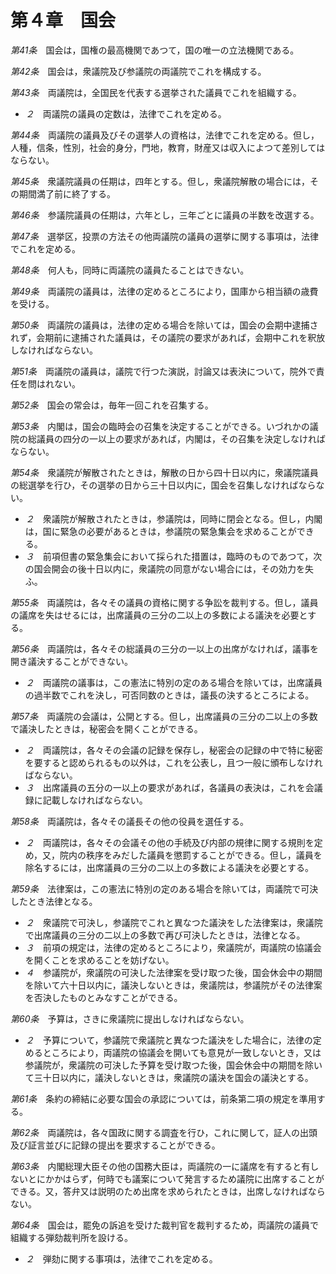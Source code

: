第４章　国会
============

_第41条_　国会は，国権の最高機関であつて，国の唯一の立法機関である。

_第42条_　国会は，衆議院及び参議院の両議院でこれを構成する。

_第43条_　両議院は，全国民を代表する選挙された議員でこれを組織する。
* _２_　両議院の議員の定数は，法律でこれを定める。

_第44条_　両議院の議員及びその選挙人の資格は，法律でこれを定める。但し，人種，信条，性別，社会的身分，門地，教育，財産又は収入によつて差別してはならない。

_第45条_　衆議院議員の任期は，四年とする。但し，衆議院解散の場合には，その期間満了前に終了する。

_第46条_　参議院議員の任期は，六年とし，三年ごとに議員の半数を改選する。

_第47条_　選挙区，投票の方法その他両議院の議員の選挙に関する事項は，法律でこれを定める。

_第48条_　何人も，同時に両議院の議員たることはできない。

_第49条_　両議院の議員は，法律の定めるところにより，国庫から相当額の歳費を受ける。

_第50条_　両議院の議員は，法律の定める場合を除いては，国会の会期中逮捕されず，会期前に逮捕された議員は，その議院の要求があれば，会期中これを釈放しなければならない。

_第51条_　両議院の議員は，議院で行つた演説，討論又は表決について，院外で責任を問はれない。

_第52条_　国会の常会は，毎年一回これを召集する。

_第53条_　内閣は，国会の臨時会の召集を決定することができる。いづれかの議院の総議員の四分の一以上の要求があれば，内閣は，その召集を決定しなければならない。

_第54条_　衆議院が解散されたときは，解散の日から四十日以内に，衆議院議員の総選挙を行ひ，その選挙の日から三十日以内に，国会を召集しなければならない。
* _２_　衆議院が解散されたときは，参議院は，同時に閉会となる。但し，内閣は，国に緊急の必要があるときは，参議院の緊急集会を求めることができる。
* _３_　前項但書の緊急集会において採られた措置は，臨時のものであつて，次の国会開会の後十日以内に，衆議院の同意がない場合には，その効力を失ふ。

_第55条_　両議院は，各々その議員の資格に関する争訟を裁判する。但し，議員の議席を失はせるには，出席議員の三分の二以上の多数による議決を必要とする。

_第56条_　両議院は，各々その総議員の三分の一以上の出席がなければ，議事を開き議決することができない。
* _２_　両議院の議事は，この憲法に特別の定のある場合を除いては，出席議員の過半数でこれを決し，可否同数のときは，議長の決するところによる。

_第57条_　両議院の会議は，公開とする。但し，出席議員の三分の二以上の多数で議決したときは，秘密会を開くことができる。
* _２_　両議院は，各々その会議の記録を保存し，秘密会の記録の中で特に秘密を要すると認められるもの以外は，これを公表し，且つ一般に頒布しなければならない。
* _３_　出席議員の五分の一以上の要求があれば，各議員の表決は，これを会議録に記載しなければならない。

_第58条_　両議院は，各々その議長その他の役員を選任する。
* _２_　両議院は，各々その会議その他の手続及び内部の規律に関する規則を定め，又，院内の秩序をみだした議員を懲罰することができる。但し，議員を除名するには，出席議員の三分の二以上の多数による議決を必要とする。

_第59条_　法律案は，この憲法に特別の定のある場合を除いては，両議院で可決したとき法律となる。
* _２_　衆議院で可決し，参議院でこれと異なつた議決をした法律案は，衆議院で出席議員の三分の二以上の多数で再び可決したときは，法律となる。
* _３_　前項の規定は，法律の定めるところにより，衆議院が，両議院の協議会を開くことを求めることを妨げない。
* _４_　参議院が，衆議院の可決した法律案を受け取つた後，国会休会中の期間を除いて六十日以内に，議決しないときは，衆議院は，参議院がその法律案を否決したものとみなすことができる。

_第60条_　予算は，さきに衆議院に提出しなければならない。
* _２_　予算について，参議院で衆議院と異なつた議決をした場合に，法律の定めるところにより，両議院の協議会を開いても意見が一致しないとき，又は参議院が，衆議院の可決した予算を受け取つた後，国会休会中の期間を除いて三十日以内に，議決しないときは，衆議院の議決を国会の議決とする。

_第61条_　条約の締結に必要な国会の承認については，前条第二項の規定を準用する。

_第62条_　両議院は，各々国政に関する調査を行ひ，これに関して，証人の出頭及び証言並びに記録の提出を要求することができる。

_第63条_　内閣総理大臣その他の国務大臣は，両議院の一に議席を有すると有しないとにかかはらず，何時でも議案について発言するため議院に出席することができる。又，答弁又は説明のため出席を求められたときは，出席しなければならない。

_第64条_　国会は，罷免の訴追を受けた裁判官を裁判するため，両議院の議員で組織する弾劾裁判所を設ける。
* _２_　弾劾に関する事項は，法律でこれを定める。
